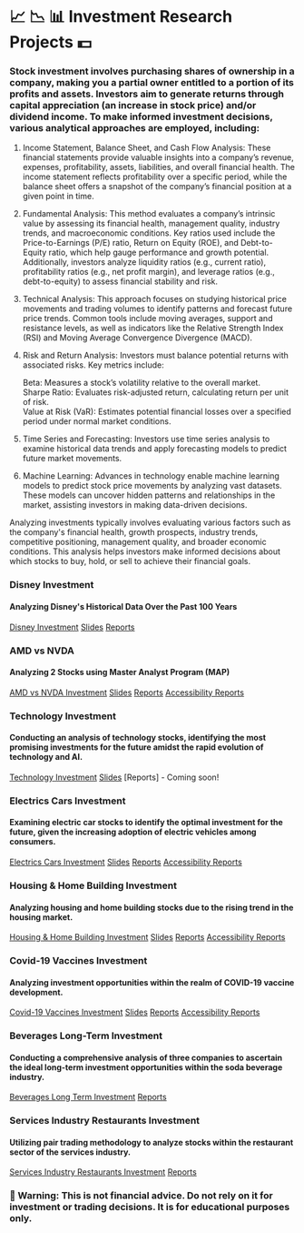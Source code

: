 # 📈 📉 📊 Investment Research Projects 💵  

### Stock investment involves purchasing shares of ownership in a company, making you a partial owner entitled to a portion of its profits and assets. Investors aim to generate returns through capital appreciation (an increase in stock price) and/or dividend income. To make informed investment decisions, various analytical approaches are employed, including:  
1. Income Statement, Balance Sheet, and Cash Flow Analysis: These financial statements provide valuable insights into a company’s revenue, expenses, profitability, assets, liabilities, and overall financial health. The income statement reflects profitability over a specific period, while the balance sheet offers a snapshot of the company’s financial position at a given point in time.  

2. Fundamental Analysis: This method evaluates a company’s intrinsic value by assessing its financial health, management quality, industry trends, and macroeconomic conditions. Key ratios used include the Price-to-Earnings (P/E) ratio, Return on Equity (ROE), and Debt-to-Equity ratio, which help gauge performance and growth potential. Additionally, investors analyze liquidity ratios (e.g., current ratio), profitability ratios (e.g., net profit margin), and leverage ratios (e.g., debt-to-equity) to assess financial stability and risk.

3. Technical Analysis: This approach focuses on studying historical price movements and trading volumes to identify patterns and forecast future price trends. Common tools include moving averages, support and resistance levels, as well as indicators like the Relative Strength Index (RSI) and Moving Average Convergence Divergence (MACD).

4. Risk and Return Analysis: Investors must balance potential returns with associated risks. Key metrics include:  

    Beta: Measures a stock’s volatility relative to the overall market.  
    Sharpe Ratio: Evaluates risk-adjusted return, calculating return per unit of risk.  
    Value at Risk (VaR): Estimates potential financial losses over a specified period under normal market conditions.   

5. Time Series and Forecasting: Investors use time series analysis to examine historical data trends and apply forecasting models to predict future market movements.

6. Machine Learning: Advances in technology enable machine learning models to predict stock price movements by analyzing vast datasets. These models can uncover hidden patterns and relationships in the market, assisting investors in making data-driven decisions.    

Analyzing investments typically involves evaluating various factors such as the company's financial health, growth prospects, industry trends, competitive positioning, management quality, and broader economic conditions. This analysis helps investors make informed decisions about which stocks to buy, hold, or sell to achieve their financial goals.  
    
### Disney Investment  
#### Analyzing Disney's Historical Data Over the Past 100 Years  
[Disney Investment](https://github.com/LastAncientOne/Disney_Investment) [Slides](https://github.com/LastAncientOne/Disney_Investment/blob/main/Disney%20Slides.pdf) [Reports](https://github.com/LastAncientOne/Disney_Investment/blob/main/Disney%20Reports.pdf)

### AMD vs NVDA 
#### Analyzing 2 Stocks using Master Analyst Program (MAP)
[AMD vs NVDA Investment](https://github.com/LastAncientOne/AMD-vs-NVDA) [Slides](https://github.com/LastAncientOne/AMD-vs-NVDA/blob/main/AMD%20vs%20NVDA%20Slides.pdf) [Reports](https://github.com/LastAncientOne/AMD-vs-NVDA/blob/main/AMD%20vs%20NVDA%20Reports.pdf) [Accessibility Reports](https://github.com/LastAncientOne/AMD-vs-NVDA/blob/main/AMD%20vs%20NVDA%20Reports%20(Accessibility).pdf)  

### Technology Investment
#### Conducting an analysis of technology stocks, identifying the most promising investments for the future amidst the rapid evolution of technology and AI.  
[Technology Investment](https://github.com/LastAncientOne/Technology_Investment) [Slides](https://github.com/LastAncientOne/Technology_Investment/blob/main/Technology%20Investment%20Slides.pdf) [Reports] - Coming soon!  

### Electrics Cars Investment
#### Examining electric car stocks to identify the optimal investment for the future, given the increasing adoption of electric vehicles among consumers.   
[Electrics Cars Investment](https://github.com/LastAncientOne/Electric_Cars_Investment) [Slides](https://github.com/LastAncientOne/Electric_Cars_Investment/blob/main/Electric%20Cars%20Slide.pdf) [Reports](https://github.com/LastAncientOne/Electric_Cars_Investment/blob/main/Electric%20Cars%20Reports.pdf) [Accessibility Reports](https://github.com/LastAncientOne/Electric_Cars_Investment/blob/main/Electric%20Cars%20Reports%20Accessibility.pdf)

### Housing & Home Building Investment
#### Analyzing housing and home building stocks due to the rising trend in the housing market.  
[Housing & Home Building Investment](https://github.com/LastAncientOne/Housing_Home_Building_Investment) [Slides](https://github.com/LastAncientOne/Housing_Home_Building_Investment/blob/main/Housing%20Slides.pdf) [Reports](https://github.com/LastAncientOne/Home_Improvement_Retail_Investment/blob/main/Housing%20Reports.pdf) [Accessibility Reports](https://github.com/LastAncientOne/Home_Improvement_Retail_Investment/blob/main/Housing%20Reports%20(Accessibility).pdf)  

### Covid-19 Vaccines Investment  
#### Analyzing investment opportunities within the realm of COVID-19 vaccine development.  
[Covid-19 Vaccines Investment](https://github.com/LastAncientOne/Covid-19_Vaccines_Investment) [Slides](https://github.com/LastAncientOne/Covid-19_Vaccines_Investment/blob/main/COVID-19%20Slides.pdf) [Reports](https://github.com/LastAncientOne/Covid-19_Vaccines_Investment/blob/main/COVID-19%20Reports.pdf) [Accessibility Reports](https://github.com/LastAncientOne/Covid-19_Vaccines_Investment/blob/main/COVID-19%20Reports%20Accessibility.pdf)  

### Beverages Long-Term Investment  
#### Conducting a comprehensive analysis of three companies to ascertain the ideal long-term investment opportunities within the soda beverage industry.  
[Beverages Long Term Investment](https://github.com/LastAncientOne/Beverages_Long_Term_Investment) [Reports](https://github.com/LastAncientOne/Beverages_Long_Term_Investment/blob/master/Beverages%20Long%20Term%20Investment%20Reports.pdf)

### Services Industry Restaurants Investment  
#### Utilizing pair trading methodology to analyze stocks within the restaurant sector of the services industry.  
[Services Industry Restaurants Investment](https://github.com/LastAncientOne/Trading-Strategies-in-Emerging-Markets-Coursera/) [Reports](https://github.com/LastAncientOne/Trading-Strategies-in-Emerging-Markets-Coursera/blob/master/Final_Project.pdf)  

### 🔴 Warning: This is not financial advice. Do not rely on it for investment or trading decisions. It is for educational purposes only. 
